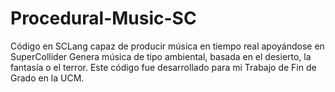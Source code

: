 # Procedural-Music-SC
Código en SCLang capaz de producir música en tiempo real apoyándose en SuperCollider
Genera música de tipo ambiental, basada en el desierto, la fantasía o el terror. 
Este código fue desarrollado para mi Trabajo de Fin de Grado en la UCM.
